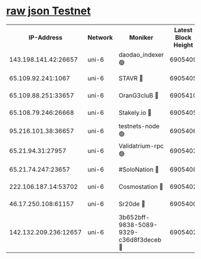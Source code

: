 [raw json Testnet](https://rpc-check.junot.stavr.tech/junot/rpc-junot-result.json)
=


<table><tr><th>IP-Address</th><th>Network</th><th>Moniker</th><th>Latest Block Height</th><th>Earliest Block Height</th><th>Catching Up</th><th>Tx Index</th><th>Voting Power</th><th>Scan Time</th></tr><tr><td>143.198.141.42:26657</td><td>uni-6</td><td>daodao_indexer 🟢</td><td>6905409</td><td>1</td><td>False</td><td>off</td><td>0</td><td>2024-01-10T05:40:03.720096015UTC</td></tr><tr><td>65.109.92.241:1067</td><td>uni-6</td><td>STAVR 🔴</td><td>6905405</td><td>1138541</td><td>False</td><td>on</td><td>6042</td><td>2024-01-10T05:39:53.493412042UTC</td></tr><tr><td>65.109.88.251:33657</td><td>uni-6</td><td>OranG3cluB 🔴</td><td>6905410</td><td>1138541</td><td>False</td><td>on</td><td>11</td><td>2024-01-10T05:40:08.232708425UTC</td></tr><tr><td>65.108.79.246:26668</td><td>uni-6</td><td>Stakely.io 🔴</td><td>6905405</td><td>1570872</td><td>False</td><td>on</td><td>1358933</td><td>2024-01-10T05:39:53.794852520UTC</td></tr><tr><td>95.216.101.38:36657</td><td>uni-6</td><td>testnets-node 🟢</td><td>6905406</td><td>1615130</td><td>False</td><td>on</td><td>0</td><td>2024-01-10T05:39:56.307245328UTC</td></tr><tr><td>65.21.94.31:27957</td><td>uni-6</td><td>Validatrium-rpc 🟢</td><td>6905403</td><td>2943363</td><td>False</td><td>on</td><td>0</td><td>2024-01-10T05:39:48.998270985UTC</td></tr><tr><td>65.21.74.247:23657</td><td>uni-6</td><td>#SoloNation 🔴</td><td>6905408</td><td>5208001</td><td>False</td><td>on</td><td>112</td><td>2024-01-10T05:40:02.788948684UTC</td></tr><tr><td>222.106.187.14:53702</td><td>uni-6</td><td>Cosmostation 🔴</td><td>6905402</td><td>5344501</td><td>False</td><td>on</td><td>110003</td><td>2024-01-10T05:39:46.610658634UTC</td></tr><tr><td>46.17.250.108:61157</td><td>uni-6</td><td>Sr20de 🔴</td><td>6905400</td><td>6419777</td><td>False</td><td>on</td><td>37</td><td>2024-01-10T05:39:40.814294451UTC</td></tr><tr><td>142.132.209.236:12657</td><td>uni-6</td><td>3b652bff-9838-5089-9329-c36d8f3deceb 🔴</td><td>6905402</td><td>6901280</td><td>False</td><td>on</td><td>157563</td><td>2024-01-10T05:39:45.285432454UTC</td></tr></table>